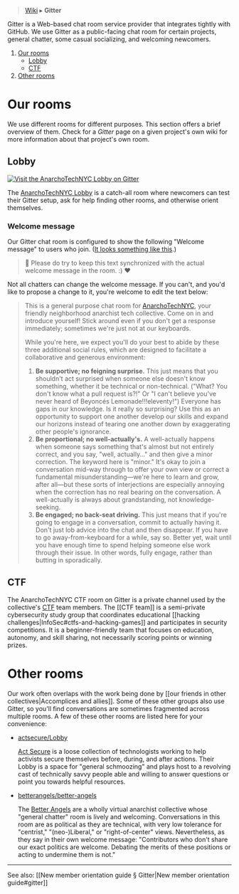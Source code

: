 > [Wiki](Home) ▸ **Gitter**

Gitter is a Web-based chat room service provider that integrates tightly with GitHub. We use Gitter as a public-facing chat room for certain projects, general chatter, some casual socializing, and welcoming newcomers.

1. [Our rooms](#our-rooms)
    * [Lobby](#lobby)
    * [CTF](#ctf)
1. [Other rooms](#other-rooms)

# Our rooms

We use different rooms for different purposes. This section offers a brief overview of them. Check for a *Gitter* page on a given project's own wiki for more information about that project's own room.

## Lobby

[![Visit the AnarchoTechNYC Lobby on Gitter](https://badges.gitter.im/AnarchoTechNYC/CTF.svg)](https://gitter.im/AnarchoTechNYC/Lobby)

The [AnarchoTechNYC Lobby](https://gitter.im/AnarchoTechNYC/Lobby) is a catch-all room where newcomers can test their Gitter setup, ask for help finding other rooms, and otherwise orient themselves.

### Welcome message

Our Gitter chat room is configured to show the following "Welcome message" to users who join. ([It looks something like this](https://github.com/jupyter/jupyter/issues/175#issue-161476981).)

> 📝 Please do try to keep this text synchronized with the actual welcome message in the room. :) ❤️

Not all chatters can change the welcome message. If you can't, and you'd like to propose a change to it, you're welcome to edit the text below:

> This is a general purpose chat room for [AnarchoTechNYC](https://github.com/AnarchoTechNYC), your friendly neighborhood anarchist tech collective. Come on in and introduce yourself! Stick around even if you don't get a response immediately; sometimes we're just not at our keyboards.
> 
> While you're here, we expect you'll do your best to abide by these three additional social rules, which are designed to facilitate a collaborative and generous environment:
> 
> 1. **Be supportive; no feigning surprise.** This just means that you shouldn't act surprised when someone else doesn't know something, whether it be technical or non-technical. ("What? You don't know what a pull request is?!" Or "I can't believe you've never heard of Beyoncés Lemonade!!!eleventy!") Everyone has gaps in our knowledge. Is it really so surprising? Use this as an opportunity to support one another develop our skills and expand our horizons instead of tearing one another down by exaggerating other people's ignorance.
> 1. **Be proportional; no well-actually's.** A well-actually happens when someone says something that's almost but not entirely correct, and you say, "well, actually…" and then give a minor correction. The keyword here is "minor." It's okay to join a conversation mid-way through to offer your own view or correct a fundamental misunderstanding—we're here to learn and grow, after all—but these sorts of interjections are especially annoying when the correction has no real bearing on the conversation. A well-actually is always about grandstanding, not knowledge-seeking.
> 1. **Be engaged; no back-seat driving.** This just means that if you're going to engage in a conversation, commit to actually having it. Don't just lob advice into the chat and then disappear. If you have to go away-from-keyboard for a while, say so. Better yet, wait until you have enough time to spend helping someone else work through their issue. In other words, fully engage, rather than butting in sporadically.

## CTF

The AnarchoTechNYC CTF room on Gitter is a private channel used by the collective's [CTF](https://github.com/AnarchoTechNYC/CTF) team members. The [[CTF team]] is a semi-private cybersecurity study group that coordinates educational [[hacking challenges|InfoSec#ctfs-and-hacking-games]] and participates in security competitions. It is a beginner-friendly team that focuses on education, autonomy, and skill sharing, not necessarily scoring points or winning prizes.

# Other rooms

Our work often overlaps with the work being done by [[our friends in other collectives|Accomplices and allies]]. Some of these other groups also use Gitter, so you'll find conversations are sometimes fragmented across multiple rooms. A few of these other rooms are listed here for your convenience:

* [actsecure/Lobby](https://gitter.im/actsecure/Lobby)

  [Act Secure](https://actsecure.org/) is a loose collection of technologists working to help activists secure themselves before, during, and after actions. Their Lobby is a space for "general schmoozing" and plays host to a revolving cast of technically savvy people able and willing to answer questions or point you towards helpful resources.

* [betterangels/better-angels](https://gitter.im/betterangels/better-angels)

  The [Better Angels](https://betterangels.github.io/) are a wholly virtual anarchist collective whose "general chatter" room is lively and welcoming. Conversations in this room are as political as they are technical, with very low tolerance for "centrist," "(neo-)Liberal," or "right-of-center" views. Nevertheless, as they say in their own welcome message: "Contributors who don't share our exact politics are welcome. Debating the merits of these positions or acting to undermine them is not."

* * *

See also: [[New member orientation guide § Gitter|New member orientation guide#gitter]]
